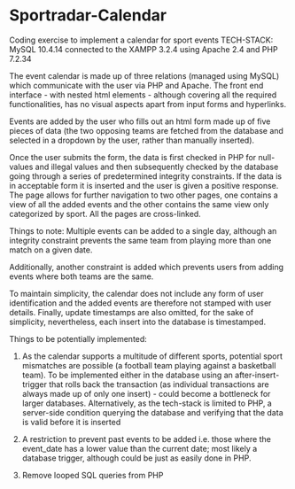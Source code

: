 # Sportradar-Calendar
Coding exercise to implement a calendar for sport events
TECH-STACK: MySQL 10.4.14 connected to the XAMPP 3.2.4 using Apache 2.4 and PHP 7.2.34

The event calendar is made up of three relations (managed using MySQL) which communicate with the user via PHP and Apache. The front end interface - with nested html elements - although covering all the required functionalities, has no visual aspects apart from input forms and hyperlinks. 

Events are added by the user who fills out an html form made up of five pieces of data (the two opposing teams are fetched from the database and selected in a dropdown by the user, rather than manually inserted). 

Once the user submits the form, the data is first checked in PHP for null-values and illegal values and then subsequently checked by the database going through a series of predetermined integrity constraints. If the data is in acceptable form it is inserted and the user is given a positive response. The page allows for further navigation to two other pages, one contains a view of all the added events and the other contains the same view only categorized by sport. All the pages are cross-linked.

Things to note: 
Multiple events can be added to a single day, although an integrity constraint prevents the same team from playing more than one match on a given date. 

Additionally, another constraint is added which prevents users from adding events where both teams are the same. 

To maintain simplicity, the calendar does not include any form of user identification and the added events are therefore not stamped with user details. Finally, update timestamps are also omitted, for the sake of simplicity, nevertheless, each insert into the database is timestamped.

Things to be potentially implemented: 

1. As the calendar supports a multitude of different sports, potential sport mismatches are possible (a football team playing against a basketball team). To be implemented either in the database using an after-insert-trigger that rolls back the transaction (as individual transactions are always made up of only one insert) - could become a bottleneck for larger databases. Alternatively, as the tech-stack is limited to PHP, a server-side condition querying the database and verifying that the data is valid before it is inserted

2. A restriction to prevent past events to be added i.e. those where the event_date has a lower value than the current date; most likely a database trigger, although could be just as easily done in PHP. 

3. Remove looped SQL queries from PHP 


